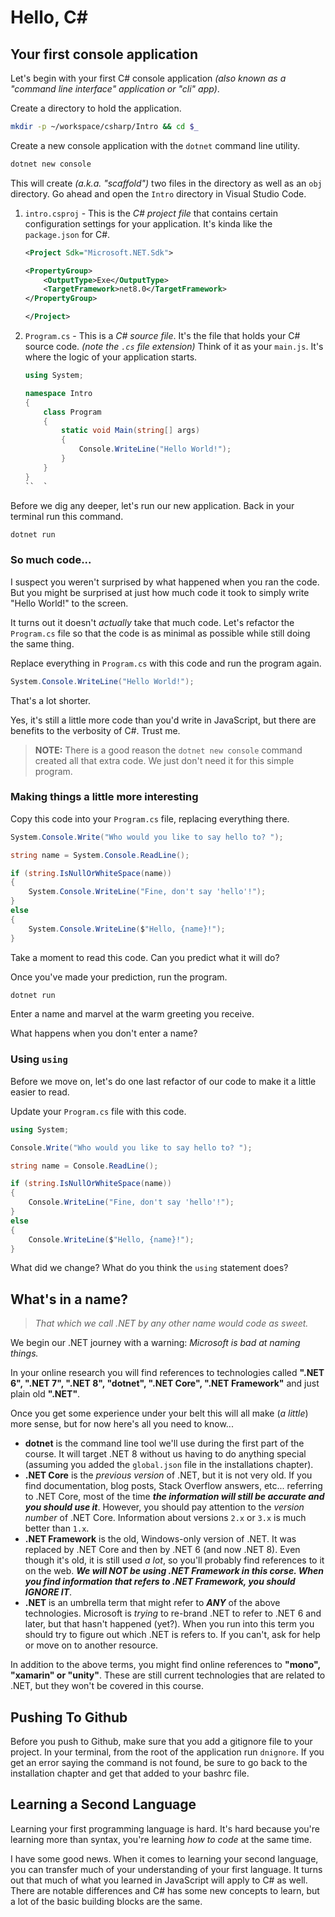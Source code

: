 # Hello, C#

## Your first console application

Let's begin with your first C# console application _(also known as a "command line interface" application or "cli" app)_.

Create a directory to hold the application.

```sh
mkdir -p ~/workspace/csharp/Intro && cd $_
```

Create a new console application with the `dotnet` command line utility.

```sh
dotnet new console
```

This will create _(a.k.a. "scaffold")_ two files in the directory as well as an `obj` directory. Go ahead and open the `Intro` directory in Visual Studio Code.

1. `intro.csproj` - This is the _C# project file_ that contains certain configuration settings for your application. It's kinda like the `package.json` for C#.

    ```xml
    <Project Sdk="Microsoft.NET.Sdk">

    <PropertyGroup>
        <OutputType>Exe</OutputType>
        <TargetFramework>net8.0</TargetFramework>
    </PropertyGroup>

    </Project>
    ```

1. `Program.cs` - This is a _C# source file_. It's the file that holds your C# source code. _(note the `.cs` file extension)_ Think of it as your `main.js`. It's where the logic of your application starts.

    ```cs
    using System;

    namespace Intro
    {
        class Program
        {
            static void Main(string[] args)
            {
                Console.WriteLine("Hello World!");
            }
        }
    }
    ``  `

Before we dig any deeper, let's run our new application. Back in your terminal run this command.

```sh
dotnet run
```

### So much code...

I suspect you weren't surprised by what happened when you ran the code. But you might be surprised at just how much code it took to simply write "Hello World!" to the screen.

It turns out it doesn't _actually_ take that much code. Let's refactor the `Program.cs` file so that the code is as minimal as possible while still doing the same thing.

Replace everything in `Program.cs` with this code and run the program again.

```cs
System.Console.WriteLine("Hello World!");
```

That's a lot shorter.

Yes, it's still a little more code than you'd write in JavaScript, but there are benefits to the verbosity of C#. Trust me.

> **NOTE:** There is a good reason the `dotnet new console` command created all that extra code. We just don't need it for this simple program.

### Making things a little more interesting

Copy this code into your `Program.cs` file, replacing everything there.

```cs
System.Console.Write("Who would you like to say hello to? ");

string name = System.Console.ReadLine();

if (string.IsNullOrWhiteSpace(name))
{
    System.Console.WriteLine("Fine, don't say 'hello'!");
}
else
{
    System.Console.WriteLine($"Hello, {name}!");
}
```

Take a moment to read this code. Can you predict what it will do?

Once you've made your prediction, run the program.

```sh
dotnet run
```

Enter a name and marvel at the warm greeting you receive.

What happens when you don't enter a name?

### Using `using`

Before we move on, let's do one last refactor of our code to make it a little easier to read.

Update your `Program.cs` file with this code.

```cs
using System;

Console.Write("Who would you like to say hello to? ");

string name = Console.ReadLine();

if (string.IsNullOrWhiteSpace(name))
{
    Console.WriteLine("Fine, don't say 'hello'!");
}
else
{
    Console.WriteLine($"Hello, {name}!");
}
```

What did we change? What do you think the `using` statement does?

## What's in a name? 

> _That which we call .NET by any other name would code as sweet._

We begin our .NET journey with a warning: _Microsoft is bad at naming things._

In your online research you will find references to technologies called **".NET 6", ".NET 7", ".NET 8", "dotnet", ".NET Core", ".NET Framework"** and just plain old **".NET"**.

Once you get some experience under your belt this will all make (_a little_) more sense, but for now here's all you need to know...

* **dotnet** is the command line tool we'll use during the first part of the course. It will target .NET 8 without us having to do anything special (assuming you added the `global.json` file in the installations chapter).
* **.NET Core** is the _previous version_ of .NET, but it is not very old. If you find documentation, blog posts, Stack Overflow answers, etc... referring to .NET Core, most of the time _**the information will still be accurate and you should use it**_. However, you should pay attention to the _version number_ of .NET Core. Information about versions `2.x` or `3.x` is much better than `1.x`.
* **.NET Framework** is the old, Windows-only version of .NET. It was replaced by .NET Core and then by .NET 6 (and now .NET 8). Even though it's old, it is still used _a lot_, so you'll probably find references to it on the web. _**We will NOT be using .NET Framework in this corse. When you find information that refers to .NET Framework, you should IGNORE IT**_.
* **.NET** is an umbrella term that might refer to _**ANY**_ of the above technologies. Microsoft is _trying_ to re-brand .NET to refer to .NET 6 and later, but that hasn't happened (yet?). When you run into this term you should try to figure out which .NET is refers to. If you can't, ask for help or move on to another resource.
 
In addition to the above terms, you might find online references to **"mono", "xamarin" or "unity"**. These are still current technologies that are related to .NET, but they won't be covered in this course.


## Pushing To Github

Before you push to Github, make sure that you add a gitignore file to your project. In your terminal, from the root of the application run `dnignore`. If you get an error saying the command is not found, be sure to go back to the installation chapter and get that added to your bashrc file.

## Learning a Second Language

Learning your first programming language is hard. It's hard because you're learning more than syntax, you're learning _how to code_ at the same time.

I have some good news. When it comes to learning your second language, you can transfer much of your understanding of your first language. It turns out that much of what you learned in JavaScript will apply to C# as well. There are notable differences and C# has some new concepts to learn, but a lot of the basic building blocks are the same.
